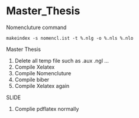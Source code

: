 # Master_Thesis
Nomencluture command
```
makeindex -s nomencl.ist -t %.nlg -o %.nls %.nlo
```


Master Thesis
1. Delete all temp file such as .aux .ngl ...
2. Compile Xelatex
3. Compile Nomencluture
4. Compile biber
5. Compile Xelatex again

SLIDE
1. Complie pdflatex normally
